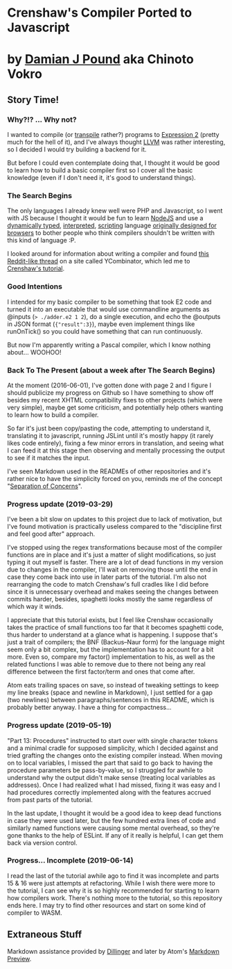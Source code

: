 # Crenshaw's Compiler Ported to Javascript
# by [Damian J Pound] aka Chinoto Vokro

## Story Time!
### Why?!? ... Why not?
I wanted to compile (or [transpile][Transpiler] rather?) programs to [Expression 2] (pretty much for the hell of it), and I've always thought [LLVM] was rather interesting, so I decided I would try building a backend for it.

But before I could even contemplate doing that, I thought it would be good to learn how to build a basic compiler first so I cover all the basic knowledge (even if I don't need it, it's good to understand things).

### The Search Begins
The only languages I already knew well were PHP and Javascript, so I went with JS because I thought it would be fun to learn [NodeJS] and use a [dynamically typed], [interpreted], [scripting] language [originally designed for browsers][Javascript History] to bother people who think compilers shouldn't be written with this kind of language :P.

I looked around for information about writing a compiler and found [this Reddit-like thread][YCombinator Thread] on a site called YCombinator, which led me to [Crenshaw's tutorial][Crenshaw Tutorial].

### Good Intentions
I intended for my basic compiler to be something that took E2 code and turned it into an executable that would use commandline arguments as @inputs (`> ./adder.e2 1 2`), do a single execution, and echo the @outputs in JSON format (`{"result":3}`), maybe even implement things like runOnTick() so you could have something that can run continuously.

But now I'm apparently writing a Pascal compiler, which I know nothing about... WOOHOO!

### Back To The Present (about a week after **The Search Begins**)
At the moment (2016-06-01), I've gotten done with page 2 and I figure I should publicize my progress on Github so I have something to show off besides my recent XHTML compatibility fixes to other projects (which were very simple), maybe get some criticism, and potentially help others wanting to learn how to build a compiler.

So far it's just been copy/pasting the code, attempting to understand it, translating it to javascript, running JSLint until it's mostly happy (it rarely likes code entirely), fixing a few minor errors in translation, and seeing what I can feed it at this stage then observing and mentally processing the output to see if it matches the input.

I've seen Markdown used in the READMEs of other repositories and it's rather nice to have the simplicity forced on you, reminds me of the concept "[Separation of Concerns](https://en.wikipedia.org/wiki/Separation_of_concerns)".

### Progress update (2019-03-29)
I've been a bit slow on updates to this project due to lack of motivation, but I've found motivation is practically useless compared to the "discipline first and feel good after" approach.

I've stopped using the regex transformations because most of the compiler functions are in place and it's just a matter of slight modifications, so just typing it out myself is faster. There are a lot of dead functions in my version due to changes in the compiler, I'll wait on removing those until the end in case they come back into use in later parts of the tutorial. I'm also not rearranging the code to match Crenshaw's full cradles like I did before since it is unnecessary overhead and makes seeing the changes between commits harder, besides, spaghetti looks mostly the same regardless of which way it winds.

I appreciate that this tutorial exists, but I feel like Crenshaw occasionally takes the practice of small functions too far that it becomes spaghetti code, thus harder to understand at a glance what is happening. I suppose that's just a trait of compilers; the BNF (Backus–Naur form) for the language might seem only a bit complex, but the implementation has to account for a bit more. Even so, compare my factor() implementation to his, as well as the related functions I was able to remove due to there not being any real difference between the first factor/term and ones that come after.

Atom eats trailing spaces on save, so instead of tweaking settings to keep my line breaks (space and newline in Markdown), I just settled for a gap (two newlines) between paragraphs/sentences in this README, which is probably better anyway. I have a thing for compactness...

### Progress update (2019-05-19)
"Part 13: Procedures" instructed to start over with single character tokens and a minimal cradle for supposed simplicity, which I decided against and tried grafting the changes onto the existing compiler instead. When moving on to local variables, I missed the part that said to go back to having the procedure parameters be pass-by-value, so I struggled for awhile to understand why the output didn't make sense (treating local variables as addresses). Once I had realized what I had missed, fixing it was easy and I had procedures correctly implemented along with the features accrued from past parts of the tutorial.

In the last update, I thought it would be a good idea to keep dead functions in case they were used later, but the few hundred extra lines of code and similarly named functions were causing some mental overhead, so they're gone thanks to the help of ESLint. If any of it really is helpful, I can get them back via version control.

### Progress... Incomplete (2019-06-14)
I read the last of the tutorial awhile ago to find it was incomplete and parts 15 & 16 were just attempts at refactoring. While I wish there were more to the tutorial, I can see why it is so highly recommended for starting to learn how compilers work. There's nothing more to the tutorial, so this repository ends here. I may try to find other resources and start on some kind of compiler to WASM.

## Extraneous Stuff
Markdown assistance provided by [Dillinger] and later by Atom's [Markdown Preview].

[Damian J Pound]: <http://members.thebestisp.com/~damian/>
[Transpiler]: <https://en.wikipedia.org/wiki/Source-to-source_compiler>
[Expression 2]: <http://wiki.wiremod.com/wiki/Expression_2>
[LLVM]: <http://llvm.org/>
[NodeJS]: <https://nodejs.org/en/>
[YCombinator Thread]: <https://news.ycombinator.com/item?id=2927784>
[Crenshaw Tutorial]: <http://compilers.iecc.com/crenshaw/>
[Dillinger]: <http://dillinger.io/>
[Markdown Preview]: <https://atom.io/packages/markdown-preview>

[//]: # (Nonsense about using javascript instead of a typical compiler language.)
[dynamically typed]: <https://en.wikipedia.org/wiki/Programming_language#Static_versus_dynamic_typing>
[interpreted]: <https://en.wikipedia.org/wiki/Interpreted_language>
[scripting]: <https://en.wikipedia.org/wiki/Scripting_language>
[Javascript History]: <https://en.wikipedia.org/wiki/JavaScript#History>
